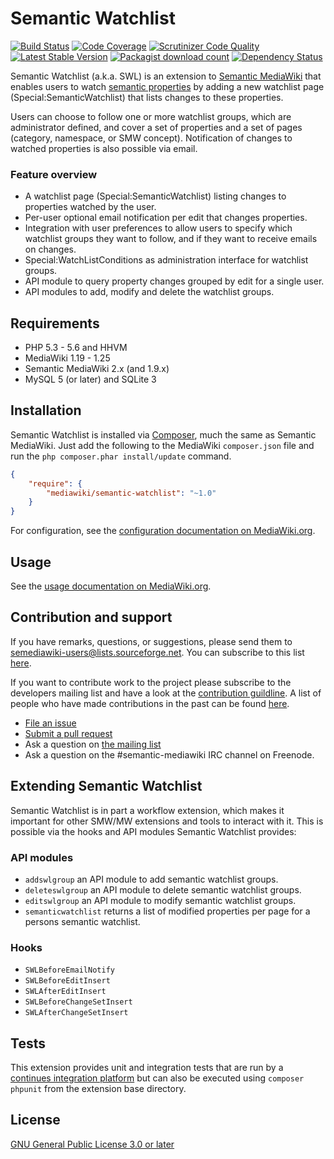 # Semantic Watchlist

[![Build Status](https://secure.travis-ci.org/SemanticMediaWiki/SemanticWatchlist.svg?branch=master)](http://travis-ci.org/SemanticMediaWiki/SemanticWatchlist)
[![Code Coverage](https://scrutinizer-ci.com/g/SemanticMediaWiki/SemanticWatchlist/badges/coverage.png?b=master)](https://scrutinizer-ci.com/g/SemanticMediaWiki/SemanticWatchlist/?branch=master)
[![Scrutinizer Code Quality](https://scrutinizer-ci.com/g/SemanticMediaWiki/SemanticWatchlist/badges/quality-score.png?b=master)](https://scrutinizer-ci.com/g/SemanticMediaWiki/SemanticWatchlist/?branch=master)
[![Latest Stable Version](https://poser.pugx.org/mediawiki/semantic-watchlist/version.png)](https://packagist.org/packages/mediawiki/semantic-watchlist)
[![Packagist download count](https://poser.pugx.org/mediawiki/semantic-watchlist/d/total.png)](https://packagist.org/packages/mediawiki/semantic-watchlist)
[![Dependency Status](https://www.versioneye.com/php/mediawiki:semantic-watchlist/badge.png)](https://www.versioneye.com/php/mediawiki:semantic-watchlist)


Semantic Watchlist (a.k.a. SWL) is an extension to [Semantic MediaWiki][smw] that enables users to
watch [semantic properties][smw-property] by adding a new watchlist page (Special:SemanticWatchlist)
that lists changes to these properties.

Users can choose to follow one or more watchlist groups, which are administrator defined, and cover
a set of properties and a set of pages (category, namespace, or SMW concept). Notification of changes
to watched properties is also possible via email.

### Feature overview

* A watchlist page (Special:SemanticWatchlist) listing changes to properties watched by the user.
* Per-user optional email notification per edit that changes properties.
* Integration with user preferences to allow users to specify which watchlist
  groups they want to follow, and if they want to receive emails on changes.
* Special:WatchListConditions as administration interface for watchlist groups.
* API module to query property changes grouped by edit for a single user.
* API modules to add, modify and delete the watchlist groups.

## Requirements

- PHP 5.3 - 5.6 and HHVM
- MediaWiki 1.19 - 1.25
- Semantic MediaWiki 2.x (and 1.9.x)
- MySQL 5 (or later) and SQLite 3

## Installation

Semantic Watchlist is installed via [Composer][composer], much the same as Semantic MediaWiki. Just add the
following to the MediaWiki `composer.json` file and run the `php composer.phar install/update` command.

```json
{
	"require": {
		"mediawiki/semantic-watchlist": "~1.0"
	}
}
```

For configuration, see the [configuration documentation on MediaWiki.org](https://www.mediawiki.org/wiki/Extension:Semantic_Watchlist).

## Usage

See the [usage documentation on MediaWiki.org](https://www.mediawiki.org/wiki/Extension:Semantic_Watchlist).

## Contribution and support

If you have remarks, questions, or suggestions, please send them to semediawiki-users@lists.sourceforge.net.
You can subscribe to this list [here](http://sourceforge.net/mailarchive/forum.php?forum_name=semediawiki-user).

If you want to contribute work to the project please subscribe to the
developers mailing list and have a look at the [contribution guildline](/CONTRIBUTING.md).
A list of people who have made contributions in the past can be found [here][contributors].

* [File an issue](https://github.com/SemanticMediaWiki/SemanticWatchlist/issues)
* [Submit a pull request](https://github.com/SemanticMediaWiki/SemanticWatchlist/pulls)
* Ask a question on [the mailing list](https://semantic-mediawiki.org/wiki/Mailing_list)
* Ask a question on the #semantic-mediawiki IRC channel on Freenode.

## Extending Semantic Watchlist

Semantic Watchlist is in part a workflow extension, which makes it important for other SMW/MW extensions
and tools to interact with it. This is possible via the hooks and API modules Semantic Watchlist provides:

### API modules

* `addswlgroup` an API module to add semantic watchlist groups.
* `deleteswlgroup` an API module to delete semantic watchlist groups.
* `editswlgroup` an API module to modify semantic watchlist groups.
* `semanticwatchlist` returns a list of modified properties per page for a persons semantic watchlist.

### Hooks

* `SWLBeforeEmailNotify`
* `SWLBeforeEditInsert`
* `SWLAfterEditInsert`
* `SWLBeforeChangeSetInsert`
* `SWLAfterChangeSetInsert`

## Tests

This extension provides unit and integration tests that are run by a [continues integration platform][travis]
but can also be executed using `composer phpunit` from the extension base directory.

## License

[GNU General Public License 3.0 or later][licence]

[mw]: https://www.mediawiki.org/
[smw]: https://github.com/SemanticMediaWiki/SemanticMediaWiki
[mw-swl]: https://www.mediawiki.org/wiki/Extension:Semantic_Watchlist
[composer]: https://getcomposer.org/
[contributors]: https://github.com/SemanticMediaWiki/SemanticWatchlist/graphs/contributors
[licence]: https://www.gnu.org/copyleft/gpl.html
[travis]: https://travis-ci.org/SemanticMediaWiki/SemanticWatchlist
[smw-property]: https://semantic-mediawiki.org/wiki/Property
